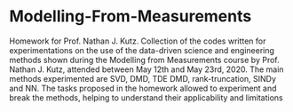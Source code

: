 # Modelling-From-Measurements
Homework for Prof. Nathan J. Kutz.
Collection of the codes written for experimentations on the use of the data-driven science and engineering methods shown during the Modelling from Measurements course by Prof. Nathan J. Kutz, attended between May 12th and May 23rd, 2020. The main methods experimented are SVD, DMD, TDE DMD, rank-truncation, SINDy and NN. The tasks proposed in the homework allowed to experiment and break the methods, helping to understand their applicability and limitations
